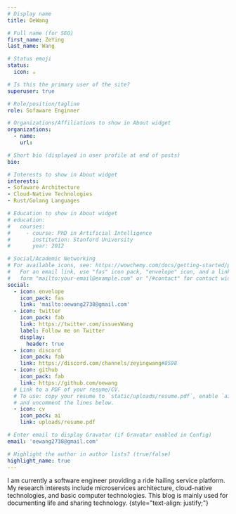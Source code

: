 ```yaml
---
# Display name
title: OeWang

# Full name (for SEO)
first_name: ZeYing
last_name: Wang

# Status emoji
status:
  icon: ☕️

# Is this the primary user of the site?
superuser: true

# Role/position/tagline
role: Sofaware Enginner

# Organizations/Affiliations to show in About widget
organizations:
  - name: 
    url: 

# Short bio (displayed in user profile at end of posts)
bio:

# Interests to show in About widget
interests:
- Sofaware Architecture
- Cloud-Native Technologies
- Rust/Golang Languages

# Education to show in About widget
# education:
#   courses:
#     - course: PhD in Artificial Intelligence
#       institution: Stanford University
#       year: 2012

# Social/Academic Networking
# For available icons, see: https://wowchemy.com/docs/getting-started/page-builder/#icons
#   For an email link, use "fas" icon pack, "envelope" icon, and a link in the
#   form "mailto:your-email@example.com" or "/#contact" for contact widget.
social:
  - icon: envelope
    icon_pack: fas
    link: 'mailto:oewang2738@gmail.com'
  - icon: twitter
    icon_pack: fab
    link: https://twitter.com/issuesWang
    label: Follow me on Twitter
    display:
      header: true
  - icon: discord
    icon_pack: fab
    link: https://discord.com/channels/zeyingwang#8598
  - icon: github
    icon_pack: fab
    link: https://github.com/oewang
  # Link to a PDF of your resume/CV.
  # To use: copy your resume to `static/uploads/resume.pdf`, enable `ai` icons in `params.yaml`,
  # and uncomment the lines below.
  - icon: cv
    icon_pack: ai
    link: uploads/resume.pdf

# Enter email to display Gravatar (if Gravatar enabled in Config)
email: 'oewang2738@gmail.com'

# Highlight the author in author lists? (true/false)
highlight_name: true
---
```


I am currently a software engineer providing a ride hailing service platform. My research interests include microservices architecture, cloud-native technologies, and basic computer technologies. This blog is mainly used for documenting life and sharing technology.
{style="text-align: justify;"}
